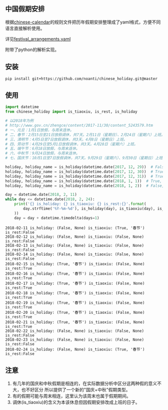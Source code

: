 ## 中国假期安排
根据[chinese-calendar](https://github.com/LKI/chinese-calendar)的规则文件把历年假期安排整理成了yaml格式，方便不同语言直接解析使用。

详见[festival_arrangements.yaml](https://github.com/noanti/chinese_holiday/blob/master/chinese_holiday/festival_arrangements.yaml)

附带了python的解析实现。

## 安装
```
pip install git+https://github.com/noanti/chinese_holiday.git@master
```

## 使用
```python
import datetime
from chinese_holiday import is_tiaoxiu, is_rest, is_holiday

# 以2018年为例
# http://www.gov.cn/zhengce/content/2017-11/30/content_5243579.htm
# 一、元旦：1月1日放假，与周末连休。
# 二、春节：2月15日至21日放假调休，共7天。2月11日（星期日）、2月24日（星期六）上班。
# 三、清明节：4月5日至7日放假调休，共3天。4月8日（星期日）上班。
# 四、劳动节：4月29日至5月1日放假调休，共3天。4月28日（星期六）上班。
# 五、端午节：6月18日放假，与周末连休。
# 六、中秋节：9月24日放假，与周末连休。
# 七、国庆节：10月1日至7日放假调休，共7天。9月29日（星期六）、9月30日（星期日）上班。

holiday, holiday_name = is_holiday(datetime.date(2017, 12, 29))  # False, None
holiday, holiday_name = is_holiday(datetime.date(2017, 12, 30))  # True, '元旦'
holiday, holiday_name = is_holiday(datetime.date(2017, 12, 31))  # True, '元旦'
holiday, holiday_name = is_holiday(datetime.date(2018, 1, 1))  # True, '元旦'
holiday, holiday_name = is_holiday(datetime.date(2018, 1, 2))  # False, None

day = datetime.date(2018, 2, 11)
while day <= datetime.date(2018, 2, 24):
    print('{} is_holiday: {} is_tiaoxiu: {} is_rest:{}'.format(
        day.strftime('%Y-%m-%d'), is_holiday(day), is_tiaoxiu(day), is_rest(day)
    ))
    day = day + datetime.timedelta(days=1)
```
```
2018-02-11 is_holiday: (False, None) is_tiaoxiu: (True, '春节') is_rest:False
2018-02-12 is_holiday: (False, None) is_tiaoxiu: (False, None) is_rest:False
2018-02-13 is_holiday: (False, None) is_tiaoxiu: (False, None) is_rest:False
2018-02-14 is_holiday: (False, None) is_tiaoxiu: (False, None) is_rest:False
2018-02-15 is_holiday: (True, '春节') is_tiaoxiu: (False, None) is_rest:True
2018-02-16 is_holiday: (True, '春节') is_tiaoxiu: (False, None) is_rest:True
2018-02-17 is_holiday: (True, '春节') is_tiaoxiu: (False, None) is_rest:True
2018-02-18 is_holiday: (True, '春节') is_tiaoxiu: (False, None) is_rest:True
2018-02-19 is_holiday: (True, '春节') is_tiaoxiu: (False, None) is_rest:True
2018-02-20 is_holiday: (True, '春节') is_tiaoxiu: (False, None) is_rest:True
2018-02-21 is_holiday: (True, '春节') is_tiaoxiu: (False, None) is_rest:True
2018-02-22 is_holiday: (False, None) is_tiaoxiu: (False, None) is_rest:False
2018-02-23 is_holiday: (False, None) is_tiaoxiu: (False, None) is_rest:False
2018-02-24 is_holiday: (False, None) is_tiaoxiu: (True, '春节') is_rest:False
```

## 注意
1. 有几年的国庆和中秋假期是相连的，在实际数据分析中区分这两种假的意义不大，也不好区分
所以提供了一个新的"国庆+中秋"假期类型。
2. 有的假期可能与周末相连，这里认为该周末也属于假期期间。
3. 调休(is_tiaoxiu)的含义为本该休息但因假期安排改成上班的日子。
